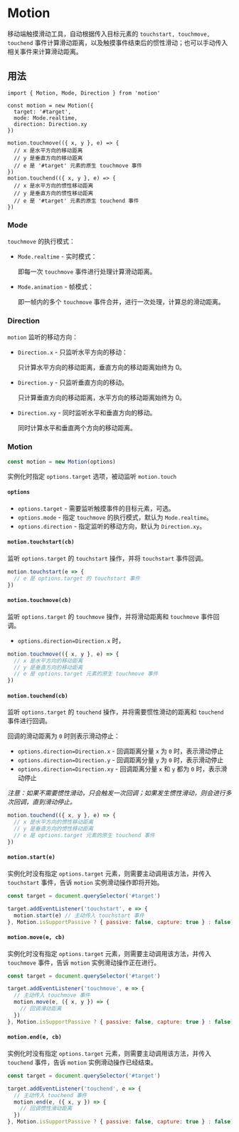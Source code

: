 # Motion
移动端触摸滑动工具，自动根据传入目标元素的 `touchstart, touchmove, touchend` 事件计算滑动距离，以及触摸事件结束后的惯性滑动；也可以手动传入相关事件来计算滑动距离。

## 用法
```
import { Motion, Mode, Direction } from 'motion'

const motion = new Motion({
  target: '#target',
  mode: Mode.realtime,
  direction: Direction.xy
})

motion.touchmove(({ x, y }, e) => {
  // x 是水平方向的移动距离
  // y 是垂直方向的移动距离
  // e 是 '#target' 元素的原生 touchmove 事件
})
motion.touchend(({ x, y }, e) => {
  // x 是水平方向的惯性移动距离
  // y 是垂直方向的惯性移动距离
  // e 是 '#target' 元素的原生 touchend 事件
})
```

### Mode
`touchmove` 的执行模式：

- `Mode.realtime` - 实时模式：

  即每一次  `touchmove` 事件进行处理计算滑动距离。

- `Mode.animation` - 帧模式：

  即一帧内的多个 `touchmove` 事件合并，进行一次处理，计算总的滑动距离。

### Direction
`motion` 监听的移动方向：

- `Direction.x` - 只监听水平方向的移动：

  只计算水平方向的移动距离，垂直方向的移动距离始终为 0。

- `Direction.y` - 只监听垂直方向的移动。

  只计算垂直方向的移动距离，水平方向的移动距离始终为 0。

- `Direction.xy` - 同时监听水平和垂直方向的移动。

  同时计算水平和垂直两个方向的移动距离。

### Motion

```js
const motion = new Motion(options)
```

实例化时指定 `options.target` 选项，被动监听 `motion.touch`

#### `options`

- `options.target` - 需要监听触摸事件的目标元素，可选。
- `options.mode` - 指定 `touchmove` 的执行模式，默认为 `Mode.realtime`。
- `options.direction` - 指定监听的移动方向，默认为 `Direction.xy`。

#### `motion.touchstart(cb)`

监听 `options.target` 的 `touchstart` 操作，并将 `touchstart` 事件回调。

```js
motion.touchstart(e => {
  // e 是 options.target 的 touchstart 事件
})
```

#### `motion.touchmove(cb)`

监听 `options.target` 的 `touchmove` 操作，并将滑动距离和 `touchmove` 事件回调。

- `options.direction=Direction.x` 时，

```js
motion.touchmove(({ x, y }, e) => {
  // x 是水平方向的移动距离
  // y 是垂直方向的移动距离
  // e 是 options.target 元素的原生 touchmove 事件
})
```

#### `motion.touchend(cb)`

监听 `options.target` 的 `touchend` 操作，并将需要惯性滑动的距离和 `touchend` 事件进行回调。

回调的滑动距离为 `0`  时则表示滑动停止：

- `options.direction=Direction.x` - 回调距离分量 `x` 为 `0` 时，表示滑动停止
- `options.direction=Direction.y` - 回调距离分量 `y` 为 `0` 时，表示滑动停止
- `options.direction=Direction.xy` - 回调距离分量 `x` 和 `y` 都为 `0` 时，表示滑动停止

*注意：如果不需要惯性滑动，只会触发一次回调；如果发生惯性滑动，则会进行多次回调，直到滑动停止。*

```js
motion.touchend(({ x, y }, e) => {
  // x 是水平方向的惯性移动距离
  // y 是垂直方向的惯性移动距离
  // e 是 options.target 元素的原生 touchend 事件
})
```

#### `motion.start(e)`

实例化时没有指定 `options.target` 元素，则需要主动调用该方法，并传入 `touchstart` 事件，告诉 `motion` 实例滑动操作即将开始。

```js
const target = document.querySelector('#target')

target.addEventListener('touchstart', e => {
  motion.start(e) // 主动传入 touchstart 事件
}, Motion.isSupportPassive ? { passive: false, capture: true } : false)
```

#### `motion.move(e, cb)`

实例化时没有指定 `options.target` 元素，则需要主动调用该方法，并传入 `touchmove` 事件，告诉 `motion` 实例滑动操作正在进行。

```js
const target = document.querySelector('#target')

target.addEventListener('touchmove', e => {
  // 主动传入 touchmove 事件
  motion.move(e, ({ x, y }) => {
    // 回调滑动距离
  })
}, Motion.isSupportPassive ? { passive: false, capture: true } : false)
```

#### `motion.end(e, cb)`

实例化时没有指定 `options.target` 元素，则需要主动调用该方法，并传入 `touchend` 事件，告诉 `motion` 实例滑动操作已经结束。

```js
const target = document.querySelector('#target')

target.addEventListener('touchend', e => {
  // 主动传入 touchend 事件
  motion.end(e, ({ x, y }) => {
    // 回调惯性滑动距离
  })
}, Motion.isSupportPassive ? { passive: false, capture: true } : false)
```

